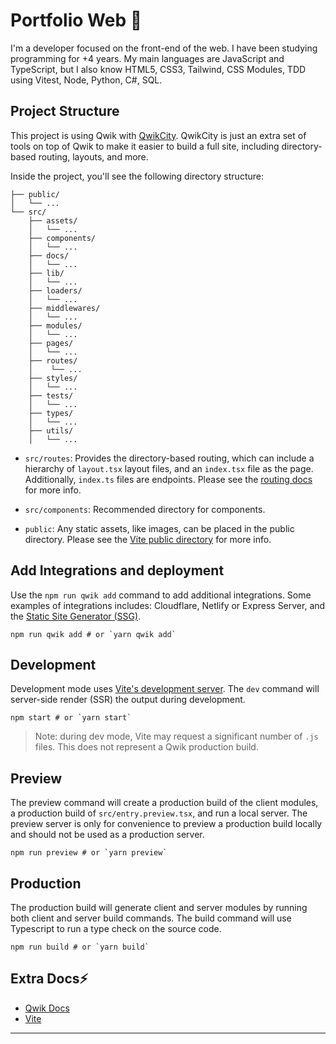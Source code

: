# Portfolio Web 💼

I'm a developer focused on the front-end of the web.
I have been studying programming for +4 years.
My main languages are JavaScript and TypeScript, but I also know HTML5, CSS3, Tailwind, CSS Modules, TDD using Vitest, Node, Python, C#, SQL.

## Project Structure

This project is using Qwik with [QwikCity](https://qwik.builder.io/qwikcity/overview/). QwikCity is just an extra set of tools on top of Qwik to make it easier to build a full site, including directory-based routing, layouts, and more.

Inside the project, you'll see the following directory structure:

```
├── public/
│   └── ...
└── src/
    ├── assets/
    │   └── ...
    ├── components/
    │   └── ...
    ├── docs/
    │   └── ...
    ├── lib/
    │   └── ...
    ├── loaders/
    │   └── ...
    ├── middlewares/
    │   └── ...
    ├── modules/
    │   └── ...
    ├── pages/
    │   └── ...
    ├── routes/
    │    └── ...
    ├── styles/
    │   └── ...
    ├── tests/
    │   └── ...
    ├── types/
    │   └── ...
    ├── utils/
    │   └── ...
```

-   `src/routes`: Provides the directory-based routing, which can include a hierarchy of `layout.tsx` layout files, and an `index.tsx` file as the page. Additionally, `index.ts` files are endpoints. Please see the [routing docs](https://qwik.builder.io/qwikcity/routing/overview/) for more info.

-   `src/components`: Recommended directory for components.

-   `public`: Any static assets, like images, can be placed in the public directory. Please see the [Vite public directory](https://vitejs.dev/guide/assets.html#the-public-directory) for more info.

## Add Integrations and deployment

Use the `npm run qwik add` command to add additional integrations. Some examples of integrations includes: Cloudflare, Netlify or Express Server, and the [Static Site Generator (SSG)](https://qwik.builder.io/qwikcity/guides/static-site-generation/).

```shell
npm run qwik add # or `yarn qwik add`
```

## Development

Development mode uses [Vite's development server](https://vitejs.dev/). The `dev` command will server-side render (SSR) the output during development.

```shell
npm start # or `yarn start`
```

> Note: during dev mode, Vite may request a significant number of `.js` files. This does not represent a Qwik production build.

## Preview

The preview command will create a production build of the client modules, a production build of `src/entry.preview.tsx`, and run a local server. The preview server is only for convenience to preview a production build locally and should not be used as a production server.

```shell
npm run preview # or `yarn preview`
```

## Production

The production build will generate client and server modules by running both client and server build commands. The build command will use Typescript to run a type check on the source code.

```shell
npm run build # or `yarn build`
```

## Extra Docs⚡️

-   [Qwik Docs](https://qwik.builder.io/)
-   [Vite](https://vitejs.dev/)

---
